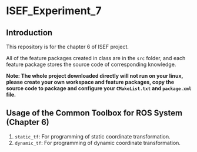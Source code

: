 # ISEF_Experiment_7
## Introduction
This repository is for the chapter 6 of ISEF project.

All of the feature packages created in class are in the `src` folder, and each feature package stores the source code of corresponding knowledge.

**Note: The whole project downloaded directly will not run on your linux, please create your own workspace and feature packages, copy the source code to package and configure your `CMakeList.txt` and `package.xml` file.**

## Usage of the Common Toolbox for ROS System (Chapter 6)
1. `static_tf`: For programming of static coordinate transformation.
1. `dynamic_tf`: For programming of dynamic coordinate transformation.
